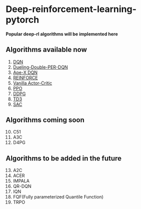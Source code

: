 # Deep-reinforcement-learning-pytorch
#### Popular deep-rl algorithms will be implemented here
## Algorithms available now
1. [DQN](https://github.com/rl-max/deep-reinforcement-learning-pytorch/blob/main/dqn.py)
2. [Dueling-Double-PER-DQN](https://github.com/rl-max/deep-reinforcement-learning-pytorch/blob/main/dueling-double-per-dqn.py)
3. [Ape-X DQN](https://github.com/rl-max/deep-reinforcement-learning-pytorch/blob/main/apex-dqn.py)
4. [REINFORCE](https://github.com/rl-max/deep-reinforcement-learning-pytorch/blob/main/REINFORCE.py)
5. [Vanilla Actor-Critic](https://github.com/rl-max/deep-reinforcement-learning-pytorch/blob/main/actor-critic.py)
6. [PPO](https://github.com/rl-max/deep-reinforcement-learning-pytorch/blob/main/ppo.py)
7. [DDPG](https://github.com/rl-max/deep-reinforcement-learning-pytorch/blob/main/ddpg.py)
8. [TD3](https://github.com/rl-max/deep-reinforcement-learning-pytorch/blob/main/td3.py)
9. [SAC](https://github.com/rl-max/deep-reinforcement-learning-pytorch/blob/main/sac.py)
## Algorithms coming soon
10. C51
11. A3C
12. D4PG
## Algorithms to be added in the future
13. A2C
14. ACER
15. IMPALA
16. QR-DQN
17. IQN
18. FQF(Fully parameterized Quantile Function)
19. TRPO